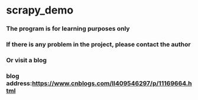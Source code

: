 # scrapy_demo
### The program is for learning purposes only
### If there is any problem in the project, please contact the author
### Or visit a blog
### blog address:https://www.cnblogs.com/ll409546297/p/11169664.html
